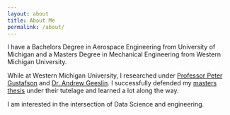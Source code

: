```yaml
---
layout: about
title: About Me
permalink: /about/
---
```


I have a Bachelors Degree in Aerospace Engineering from University of Michigan
and a Masters Degree in Mechanical Engineering from Western Michigan University.

While at Western Michigan University, I researched under
[Professor Peter Gustafson](https://wmich.edu/mechanical-aerospace/directory/gustafson)
and [Dr. Andrew Geeslin](https://www.linkedin.com/in/andrew-geeslin-1760b74/). I
successfully defended my [masters thesis](http://scholarworks.wmich.edu/masters_theses/548/)
under their tutelage and learned a lot along the way.

I am interested in the intersection of Data Science and engineering.
